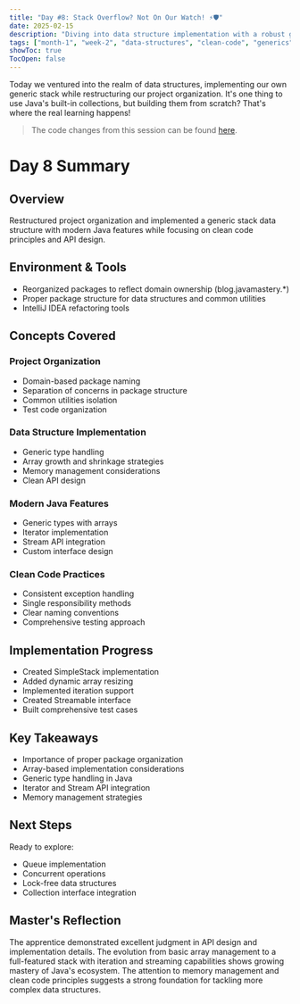 ```yaml
---
title: "Day #8: Stack Overflow? Not On Our Watch! ⚡️🛡️"
date: 2025-02-15
description: "Diving into data structure implementation with a robust generic stack while mastering clean code principles"
tags: ["month-1", "week-2", "data-structures", "clean-code", "generics"]
showToc: true
TocOpen: false
---
```


Today we ventured into the realm of data structures, implementing our own generic stack while restructuring our project organization. It's one thing to use Java's built-in collections, but building them from scratch? That's where the real learning happens!

> The code changes from this session can be found [here](https://github.com/caglarturali/javamastery/tree/52388252f4a029ae121e10bbabb1e375df1176dd).

# Day 8 Summary

## Overview
Restructured project organization and implemented a generic stack data structure with modern Java features while focusing on clean code principles and API design.

## Environment & Tools
- Reorganized packages to reflect domain ownership (blog.javamastery.*)
- Proper package structure for data structures and common utilities
- IntelliJ IDEA refactoring tools

## Concepts Covered

### Project Organization
- Domain-based package naming
- Separation of concerns in package structure
- Common utilities isolation
- Test code organization

### Data Structure Implementation
- Generic type handling
- Array growth and shrinkage strategies
- Memory management considerations
- Clean API design

### Modern Java Features
- Generic types with arrays
- Iterator implementation
- Stream API integration
- Custom interface design

### Clean Code Practices
- Consistent exception handling
- Single responsibility methods
- Clear naming conventions
- Comprehensive testing approach

## Implementation Progress
- Created SimpleStack<T> implementation
- Added dynamic array resizing
- Implemented iteration support
- Created Streamable interface
- Built comprehensive test cases

## Key Takeaways
- Importance of proper package organization
- Array-based implementation considerations
- Generic type handling in Java
- Iterator and Stream API integration
- Memory management strategies

## Next Steps
Ready to explore:
- Queue implementation
- Concurrent operations
- Lock-free data structures
- Collection interface integration

## Master's Reflection
The apprentice demonstrated excellent judgment in API design and implementation details. The evolution from basic array management to a full-featured stack with iteration and streaming capabilities shows growing mastery of Java's ecosystem. The attention to memory management and clean code principles suggests a strong foundation for tackling more complex data structures.
